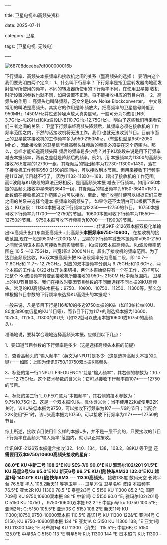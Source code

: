 \---

title: 卫星电视Ku高频头资料

date: 2025-07-11

category: 卫星

tags: [卫星电视, 无线电]

\---

![68708dceeba7df000000016b](https://s2.loli.net/2025/07/11/1aCJK9GS3YxzEqP.png)

下行频率、高频头本振频率和接收机之间的关系（暨高频头的选择 ）
要明白这个我们要先明白两个定义：
1、什么叫下行频率？
下行频率是指卫星转发器向地面发射信号所使用的频率，不同的转发器所使用的下行频率不同，在使用卫星接
收机时所设置的参数也就不同，如果设置不正确，将不能接收相应的节目内容。
2、高频头的作用：
高频头也叫降频器，英文名是Low Noise Blockconverter。 中文最常用的叫法是高频头。其实它的作用是降
频放大，把高频率的卫星信号降低到950MHz-1450MHz并过滤掉噪声放大真实信号。一般可分为C波段LNB(
3.7GHz-4.2GHz)和Ku波段LNB(10.7GHz-12.75GHz)。
明白了这些我们再来看它们三者之间的关系：
卫星下行频率经高频头降频后，其频率必须在接收机的工作频率范围之内，不然的话接收机将无法工作，我们
也就无法收到节目。目前市面上的卫星数字接收机的工作频率多为950-2150Mhz，（有些机型是950-2050
Mhz），因此接收到的卫星信号经高频头降频后的频率必须要在这个范围内。那么，怎样才能知道高频头降
频后的频率是多少呢？对于KU波段来说是用下行频率减去本振频率，两者之差就是降频后的频率。例如，用
本振频率为11300的高频头接收76.5度星的12730一组，其降频后的输出频率为12730-11300=1430，落在
了接收机工作频率950-2150的区间内，可以接收到本节目。但用来接收下行频率是11132的节目就不行了，
因为11132-11300=-168，超出了接收机的工作范围。而C波段与KU波段的算法正好相反，是用高频头本振
减去下行频率。如用5150本振的高频头接收中星6B的3640一组，其降频后的输出频率为5150-3640=1510
，此数值在接收机的工作范围之内可以接收。至此，我们收星时便可以根据它们三者之间的关系来选择合适本
振频率的高频头了。
如果你还不太明白可以根据下表来选：
KU波段：
11300本振可收下行频率为12250——12750的节目。
10750本振可收下行频率为11700——12750的节目。
10600本振可收下行频率为11550——12750的节目。
9750本振可收下行频率为10700——11900的节目。
\--------------------------------------------------------
::佳讯GKF-2126双本振双极化单输出ku高频头出口东南亚高频头::
此高频头**本振频率9750-10600，**
在接收机的接收范围,现在一般是950M--2000多M ，卫星的下行频率减去本振频率=950-2150之间就说明该本振头可接收当前实际频率 ，Ku波段双本振高频头。Ku波段频率范围在 10.5 ～12.75GHz，带宽超过 2000M Hz，超出了接收机的频率范围。为了达到全频段接收，Ku双本振高频头把 Ku波段频率分为高低二段，即 10.7～ 11.8GHz和 11.7～ 12.75GHz。对应的双本振频率分别为 9.75GHz和10.6GHz，两个本振的工作由 0/22kHz开关来切换，两个本振始终只有一个在工作，这样可以把整个 Ku波段频率转变到接收机所能接收的 950～ 2150M Hz中频范围内。
卫星上的KU节目很多。我们在接收时要因节目参数的不同而选择不同本振的KU高频头。常见的KU高频头木振有：9750、10600、10750、11250、11300等。那么怎样根据节目参数的下行烦率来选择KU高须头的本振呢？

一般来说，凡是节目下行是116*和10*的多选9750本振的K头（如113帕拉帕K0U、80度和90度俄星的KU节目等)，而节目下行为117\*的则选择本振为10600、10750、11250、11300的KU头（如122就可以使用本振10600或10750的高频头）。

准确地说，要科学合理地选择高频头本振，应做到以下几点：

1、要知道节目参数的下行频率是多少（这是选择高频头本振的前提）

2、查看高频头的“输入频率”（英文为INPUT)是多少（这是选择高频头本振的关键)一一如图：上图为佳讯9750/10750双本振K高频头。

3、标签的第一行“INPUT FREOUENCY”就是“输入频率”，其右侧的参数为：10.7一一12.75GHz。这个技术参数的含义为：它可以接收下行频率自107\*一一12750的节目。

4、标签的第三行“L.0.FE0”,意为“本振频率”，其右侧的技术参数为：9.75/10.75GH2。这是一个双本振KU头。具体含义为：当不使用22K或使用22K关时，该KU头低本振为9750，可以接收下行频率为107*一一116*的节日；当配合22K使用“开”时，该U头高本振为10750，可以接收下行频率为117\*一一12750的节目。

综上所述，接收节目使用什么样的本振U头，并不是一层不变的，只要接收的节目下行频率在高频头“输入频率”范围内，就可以正常按收。

佳讯GKF-2126双本振适合接收132、140、134，138，108.2，88KU 等卫星
还**需要用双本9750/10600高频头接收的星有：**

**88.0°E KU 中新二号**
**108.2°E KU SES-7/9**
**90.0°E KU 雅玛尔102/201**
**91.5°E KU 马星3号/3a**
**95.0°E KU 新天6号**
**96.5°E KU (俄)快车AM33**
**132.0°E KU 越星1号**
**140.0°E KU (俄)快车AM3**
\---
**11300高频头**。
接收138度 数码天空 长城平台 76.5度 华人 108.2新天11 等等卫星
\---
卫星方位 卫星名称 波段 本振频率
76.5°E 亚太2R KU 11300
78.5 °E 泰星2/3号 C 5150
KU 11300
85.2 °E; 国际709号 KU 9750,10600双本振
88 °E 中新1号 C 5150
90.0 °E; 雅玛尔102/201号 C 5150
KU 10750 ， 9750-10600双本振
92.2 °E 中星ju号 ku 10750
100.5°E; 亚洲2号; C; 5150
105.5°E 亚洲3S C 5150
108.2°E 新天11号 KU 11300;10750;9750-10600双本振
110.5°E 鑫诺1号 KU 11300
122&°E 亚洲4号 C 5150;
KU 9750-10600双本振
134 °E 亚太1A C 5150
KU 11300
138; °E 亚太1号 KU 11300
146; °E 马布海1号 KU 11300 （消失）
115.5°E; 中星6B; C 5150
125.0°E 中星6A C 5150
113 °E 韩星5号 KU; 11300
144 °E 日本超鸟 KU; 11300
\---
